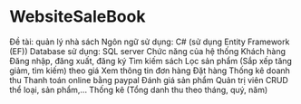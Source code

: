 # WebsiteSaleBook
Đề tài: quản lý nhà sách
Ngôn ngữ sử dụng: C# (sử dụng Entity Framework (EF))
Database sử dụng: SQL server
Chức năng của hệ thống
  Khách hàng
  Đăng nhập, đăng xuất, đăng ký
  Tìm kiếm sách
  Lọc sản phẩm (Sắp xếp tăng giảm, tìm kiếm) theo giá
  Xem thông tin đơn hàng
  Đặt hàng
  Thống kê doanh thu
  Thanh toán online bằng paypal
  Đánh giá sản phẩm
Quản trị viên
  CRUD thể loại, sản phẩm,...
  Thống kê (Tổng danh thu theo tháng, quý, năm)
